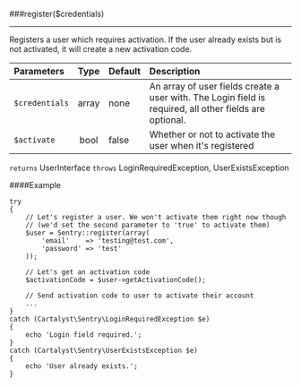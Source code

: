 <a id="register"></a>
###register($credentials)

----------

Registers a user which requires activation.  If the user already exists but is not activated, it will create a new activation code.

Parameters                   | Type            | Default       | Description
:--------------------------- | :-------------: | :------------ | :--------------
`$credentials`               | array           | none          | An array of user fields create a user with. The Login field is required, all other fields are optional.
`$activate`                  | bool            | false         | Whether or not to activate the user when it's registered

`returns` UserInterface
`throws`  LoginRequiredException, UserExistsException

####Example

	try
	{
		// Let's register a user. We won't activate them right now though
		// (we'd set the second parameter to 'true' to activate them)
		$user = Sentry::register(array(
			'email'    => 'testing@test.com',
			'password' => 'test'
		));

		// Let's get an activation code
		$activationCode = $user->getActivationCode();

		// Send activation code to user to activate their account
		...
	}
	catch (Cartalyst\Sentry\LoginRequiredException $e)
	{
		echo 'Login field required.';
	}
	catch (Cartalyst\Sentry\UserExistsException $e)
	{
		echo 'User already exists.';
	}